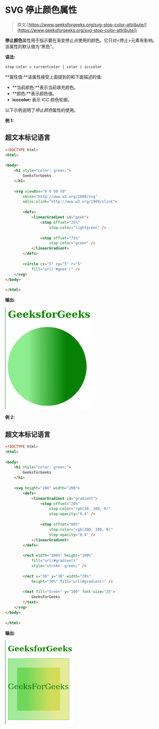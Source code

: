 # SVG 停止颜色属性

> 原文:[https://www.geeksforgeeks.org/svg-stop-color-attribute/](https://www.geeksforgeeks.org/svg-stop-color-attribute/)

**停止颜色**属性用于指示要在渐变停止点使用的颜色。它只对<停止>元素有影响。该属性的默认值为“黑色”。

**语法:**

```html
stop-color = currentcolor | color | icccolor
```

**属性值:**该属性接受上面提到的和下面描述的值:

*   **当前颜色:**表示当前填充颜色。
*   **颜色:**表示颜色值。
*   **icccolor:** 表示 ICC 颜色轮廓。

以下示例说明了*停止颜色*属性的使用。

**例 1:**

## 超文本标记语言

```html
<!DOCTYPE html>
<html>

<body>
    <h1 style="color: green;">
        GeeksforGeeks
    </h1>

    <svg viewBox="0 0 50 10" 
        xmlns="http://www.w3.org/2000/svg" 
        xmlns:xlink="http://www.w3.org/1999/xlink">

        <defs>
            <linearGradient id="geek">
                <stop offset="25%" 
                    stop-color="lightgreen" />

                <stop offset="75%" 
                    stop-color="green" />
            </linearGradient>
        </defs>

        <circle cx="5" cy="5" r="5" 
            fill="url('#geek')" />
    </svg>
</body>

</html>
```

**输出:**

![](img/31aad4d600e9da85b84c6eaeacc2b68f.png)

**例 2:**

## 超文本标记语言

```html
<!DOCTYPE html>
<html>

<body>
    <h1 style="color: green;">
        GeeksforGeeks
    </h1>

    <svg height="200" width="200">
        <defs>
            <linearGradient id="gradient">
                <stop offset="20%" 
                    stop-color="rgb(20, 200, 0)" 
                    stop-opacity="0.4" />

                <stop offset="80%" 
                    stop-color="rgb(200, 200, 0)" 
                    stop-opacity="0.4" />
            </linearGradient>
        </defs>

        <rect width="100%" height="100%" 
            fill="url(#gradient)" 
            style="stroke: green;" />

        <rect x="30" y="30" width="70%" 
            height="70%" fill="url(#gradient)" />

        <text fill="Green" y="100" font-size="25">
            GeeksForGeeks
        </text>
    </svg>
</body>

</html>
```

**输出:**

![](img/f294c6b27d2fa116507528493cfddf59.png)